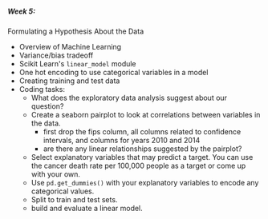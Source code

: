 ##### Week 5:
Formulating a Hypothesis About the Data
- Overview of Machine Learning
- Variance/bias tradeoff
- Scikit Learn's `linear_model` module
- One hot encoding to use categorical variables in a model
- Creating training and test data
- Coding tasks:
    - What does the exploratory data analysis suggest about our question?
    - Create a seaborn pairplot to look at correlations between variables in the data.
        - first drop the fips column, all columns related to confidence intervals, and columns for years 2010 and 2014
        - are there any linear relationships suggested by the pairplot? 
    - Select explanatory variables that may predict a target. You can use the cancer death rate per 100,000 people as a target or come up with your own.
    - Use `pd.get_dummies()` with your explanatory variables to encode any categorical values.
    - Split to train and test sets.
    - build and evaluate a linear model.

    